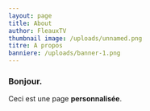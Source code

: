```yaml
---
layout: page
title: About
author: FleauxTV
thumbnail image: /uploads/unnamed.png
titre: A propos
banniere: /uploads/banner-1.png
---
```


### Bonjour.
Ceci est une page **personnalisée**.
